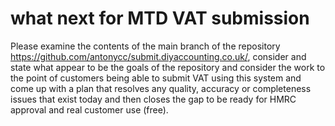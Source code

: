 what next for MTD VAT submission
================================

Please examine the contents of the main branch of the repository https://github.com/antonycc/submit.diyaccounting.co.uk/,
consider and state what appear to be the goals of the repository and consider the work to the point of customers being 
able to submit VAT using this system and come up with a plan that resolves any quality, accuracy or completeness issues
that exist today and then closes the gap to be ready for HMRC approval and real customer use (free).
